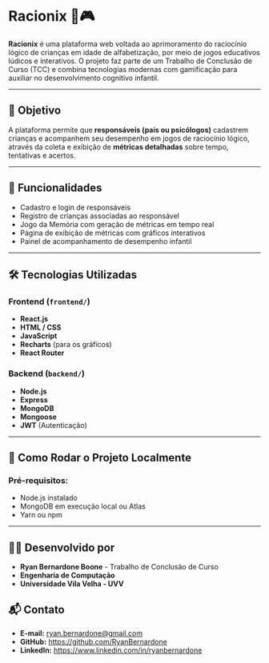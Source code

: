 # Racionix 🧠🎮

**Racionix** é uma plataforma web voltada ao aprimoramento do raciocínio lógico de crianças em idade de alfabetização, por meio de jogos educativos lúdicos e interativos. O projeto faz parte de um Trabalho de Conclusão de Curso (TCC) e combina tecnologias modernas com gamificação para auxiliar no desenvolvimento cognitivo infantil.

---

## 🎯 Objetivo

A plataforma permite que **responsáveis (pais ou psicólogos)** cadastrem crianças e acompanhem seu desempenho em jogos de raciocínio lógico, através da coleta e exibição de **métricas detalhadas** sobre tempo, tentativas e acertos.

---

## 🧩 Funcionalidades

- Cadastro e login de responsáveis
- Registro de crianças associadas ao responsável
- Jogo da Memória com geração de métricas em tempo real
- Página de exibição de métricas com gráficos interativos
- Painel de acompanhamento de desempenho infantil

---

## 🛠️ Tecnologias Utilizadas

### Frontend (`frontend/`)
- **React.js**
- **HTML / CSS**
- **JavaScript**
- **Recharts** (para os gráficos)
- **React Router**

### Backend (`backend/`)
- **Node.js**
- **Express**
- **MongoDB**
- **Mongoose**
- **JWT** (Autenticação)

---

## 🔧 Como Rodar o Projeto Localmente

### Pré-requisitos:
- Node.js instalado
- MongoDB em execução local ou Atlas
- Yarn ou npm

---

## 👨‍🏫 Desenvolvido por

- **Ryan Bernardone Boone** - Trabalho de Conclusão de Curso
- **Engenharia de Computação**
- **Universidade Vila Velha - UVV**

## 📬 Contato

- **E-mail:** ryan.bernardone@gmail.com
- **GitHub:** https://github.com/RyanBernardone
- **LinkedIn:** https://www.linkedin.com/in/ryanbernardone